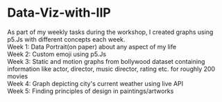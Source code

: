 # Data-Viz-with-IIP
As part of my weekly tasks during the workshop, I created graphs  using p5.Js with different concepts each week. <br />
Week 1: Data Portrait(on paper) about any aspect of my life <br />
Week 2: Custom emoji using p5.Js <br />
Week 3: Static and motion graphs from bollywood dataset containing information like actor, director, music director, rating etc. for roughly 200 movies <br />
Week 4: Graph depicting city's current weather using live API <br />
Week 5: Finding principles of design in paintings/artworks <br />
